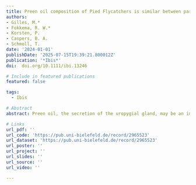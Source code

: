```yaml
---
title: Preen oil composition of Pied Flycatchers is similar between partners but differs between sexes and breeding stages
authors:
- Gilles, M.*
- Fokkema, R. W.*
- Korsten, P.
- Caspers, B. A.
- Schmoll, T.
date: '2024-01-01'
publishDate: '2025-07-15T19:39:21.800012Z'
publication: '*Ibis*'
doi:  doi.org/10.1111/ibi.13246

# Include in featured publications
featured: false

tags:
  - Ibis

# Abstract
abstract: Preen oil, the secretion of the uropygial gland, may be an important source of body odour in birds. By characterizing the chemical composition of preen oil, we can describe the olfactory phenotypes of birds and investigate whether odours could have a function in sexual signalling or other chemical communication. Here we analysed the preen oil of a wild passerine, the European Pied Flycatcher **Ficedula hypoleuca**, to find out whether it holds socially relevant information. We sampled both the female and male of breeding pairs during nestling rearing to test for sex differences and within-pair similarity. We additionally sampled the females during incubation to test for changes across breeding stages and for individual repeatability of chemical profiles. Pair mates had similar chemical profiles in comparison with other breeding adults. Furthermore, we found evidence for sex differences and for changes across breeding stages. Notably, the preen oil of females was more diverse and more volatile than that of males, and the preen oil secreted by females during incubation was more volatile than that secreted during nestling rearing. However, we found no evidence for individual repeatability of chemical profiles across breeding stages in females. Our results point towards a function of preen oil in sexual signalling, although other functions should not be excluded. Our study is a first step towards understanding the role of odours in the social life of an important avian model species used in the study of mate choice and sexual selection.

# Links
url_pdf: ''
url_code: 'https://pub.uni-bielefeld.de/record/2965523'
url_dataset: 'https://pub.uni-bielefeld.de/record/2965523'
url_poster: ''
url_project: ''
url_slides: ''
url_source: ''
url_video: ''

---
```




